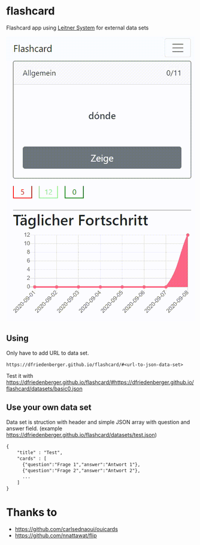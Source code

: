 # flashcard
Flashcard app using [Leitner System](https://en.wikipedia.org/wiki/Leitner_system) for external data sets

![Vocabulary Flash Card](https://github.com/dfriedenberger/flashcard/raw/master/flashcard.gif "Vocabulary Flash Card")

## Using
Only have to add URL to data set.
```
https://dfriedenberger.github.io/flashcard/#<url-to-json-data-set>
```

Test it with https://dfriedenberger.github.io/flashcard/#https://dfriedenberger.github.io/flashcard/datasets/basic0.json

## Use your own data set
Data set is struction with header and simple JSON array with question and answer field. (example https://dfriedenberger.github.io/flashcard/datasets/test.json)
```
{
    "title" : "Test",
    "cards" : [ 
      {"question":"Frage 1","answer":"Antwort 1"},
      {"question":"Frage 2","answer":"Antwort 2"},
      ... 
    ]
}
```

# Thanks to

* https://github.com/carlsednaoui/ouicards
* https://github.com/nnattawat/flip

